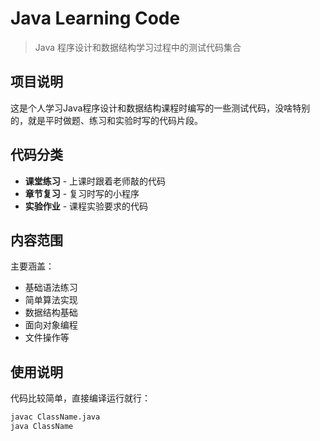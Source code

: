 # Java Learning Code

> Java 程序设计和数据结构学习过程中的测试代码集合

## 项目说明

这是个人学习Java程序设计和数据结构课程时编写的一些测试代码，没啥特别的，就是平时做题、练习和实验时写的代码片段。

## 代码分类

- **课堂练习** - 上课时跟着老师敲的代码
- **章节复习** - 复习时写的小程序
- **实验作业** - 课程实验要求的代码

## 内容范围

主要涵盖：
- 基础语法练习
- 简单算法实现
- 数据结构基础
- 面向对象编程
- 文件操作等

## 使用说明

代码比较简单，直接编译运行就行：

```bash
javac ClassName.java
java ClassName
```